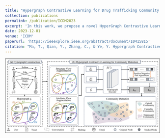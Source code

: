 ```yaml
---
title: "Hypergraph Contrastive Learning for Drug Trafficking Community Detection"
collection: publications
permalink: /publication/ICDM2023
excerpt: 'In this work, we propose a novel HyperGraph Contrastive Learning framework called **HyGCL-DC** that employs hypergraph to model the higher-order relationships among users to detect Drug trafficking Communities. Our newly collected dataset and source code is available [here](https://github.com/GraphResearcher/HyGCL-DC).'
date: 2023-12-01
venue: 'ICDM'
paperurl: 'https://ieeexplore.ieee.org/abstract/document/10415815'
citation: "Ma, T., Qian, Y., Zhang, C., & Ye, Y. Hypergraph Contrastive Learning for Drug Trafficking Community Detection. In ICDM 2023."
---
```


<img src="../images/Framework/ICDM2023.png">